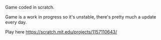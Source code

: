 Game coded in scratch.

Game is a work in progress so it's unstable, there's pretty much a update every day.

Play here https://scratch.mit.edu/projects/1157110643/
